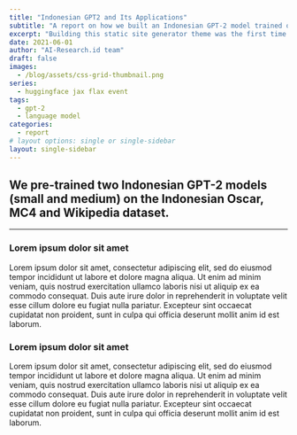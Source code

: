 ```yaml
---
title: "Indonesian GPT2 and Its Applications"
subtitle: "A report on how we built an Indonesian GPT-2 model trained on 29GB of data."
excerpt: "Building this static site generator theme was the first time I used an Atomic (or Functional) CSS system like Tachyons. It’s a design system that provides very small (which means fast) CSS modules that you can use in your HTML."
date: 2021-06-01
author: "AI-Research.id team"
draft: false
images:
  - /blog/assets/css-grid-thumbnail.png
series:
  - huggingface jax flax event
tags:
  - gpt-2
  - language model
categories:
  - report
# layout options: single or single-sidebar
layout: single-sidebar
---
```


## We pre-trained two Indonesian GPT-2 models (small and medium) on the Indonesian Oscar, MC4 and Wikipedia dataset.
---

### Lorem ipsum dolor sit amet
Lorem ipsum dolor sit amet, consectetur adipiscing elit, sed do eiusmod tempor incididunt ut labore et dolore magna 
aliqua. Ut enim ad minim veniam, quis nostrud exercitation ullamco laboris nisi ut aliquip ex ea commodo consequat. 
Duis aute irure dolor in reprehenderit in voluptate velit esse cillum dolore eu fugiat nulla pariatur. Excepteur sint 
occaecat cupidatat non proident, sunt in culpa qui officia deserunt mollit anim id est laborum.


### Lorem ipsum dolor sit amet
Lorem ipsum dolor sit amet, consectetur adipiscing elit, sed do eiusmod tempor incididunt ut labore et dolore magna
aliqua. Ut enim ad minim veniam, quis nostrud exercitation ullamco laboris nisi ut aliquip ex ea commodo consequat.
Duis aute irure dolor in reprehenderit in voluptate velit esse cillum dolore eu fugiat nulla pariatur. Excepteur sint
occaecat cupidatat non proident, sunt in culpa qui officia deserunt mollit anim id est laborum.